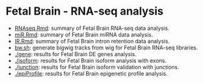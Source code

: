 Fetal Brain - RNA-seq analysis
========================================
* [RNAseq.Rmd](./RNAseq.md): summary of Fetal Brain RNA-seq data analysis.      
* [miR.Rmd](./miR.md): summary of Fetal Brain miRNA data analysis.      
* [IR.Rmd](./IR.md): summary of Fetal Brain intron retention data analysis.      
* [bw.sh](./bw.sh): generate bigwig tracks from wig for Fetal Brain RNA-seq libraries.       
* [./gene](./gene/DEgene.md): results for Fetal Brain DE genes analysis.           
* [./isoform](./isoform/fetalBrain_isoform.md): results for Fetal Brain isoform analysis with exons.      
* [./junction](./junction/junction_valid.md): results for Fetal Brain isoform validation with junctions.      
* [./epiProfile](./epiProfile/epiProfile.md): results for Fetal Brain epigenetic profile analysis.
